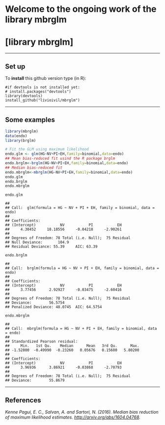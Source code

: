 # Welcome to the ongoing work of the library mbrglm

# [library mbrglm]

* * *

## Set up

To **install** this github version type (in R):

    #if devtools is not installed yet: 
    # install.packages("devtools") 
    library(devtools)
    install_github("livioivil/mbrglm")


* * *

## Some examples

```r
library(mbrglm)
data(endo)
library(brglm)
```

```r
# Fit the GLM using maximum likelihood
endo.glm <- glm(HG~NV+PI+EH,family=binomial,data=endo)
## Mean bias-reduced fit usind the R package brglm
endo.brglm<-brglm(HG~NV+PI+EH,family=binomial,data=endo)
## Median bias-reduced fit
endo.mbrglm<-mbrglm(HG~NV+PI+EH,family=binomial,data=endo)
endo.glm
endo.brglm
endo.mbrglm
```

```
endo.glm

## 
## Call:  glm(formula = HG ~ NV + PI + EH, family = binomial, data = endo)
## 
## Coefficients:
## (Intercept)           NV           PI           EH  
##     4.30452     18.18556     -0.04218     -2.90261  
## 
## Degrees of Freedom: 78 Total (i.e. Null);  75 Residual
## Null Deviance:       104.9 
## Residual Deviance: 55.39     AIC: 63.39

endo.brglm

## 
## Call:  brglm(formula = HG ~ NV + PI + EH, family = binomial, data = endo) 
## 
## Coefficients:
## (Intercept)           NV           PI           EH  
##     3.77456      2.92927     -0.03475     -2.60416  
## 
## Degrees of Freedom: 78 Total (i.e. Null);  75 Residual
## Deviance:        56.5754 
## Penalized Deviance: 48.0745  AIC: 64.5754

endo.mbrglm

## 
## Call:  mbrglm(formula = HG ~ NV + PI + EH, family = binomial, data = endo) 
## 
## Standardized Pearson residual:
##     Min.   1st Qu.    Median      Mean   3rd Qu.      Max.  
## -1.52800  -0.49990  -0.23260   0.05676   0.15680   5.80200  
## 
## Coefficients:
## (Intercept)           NV           PI           EH  
##     3.96936      3.86921     -0.03868     -2.70793  
## 
## Degrees of Freedom: 78 Total (i.e. Null);  75 Residual
## Deviance:        55.8679
```


* * *

## References

*Kenne Pagui, E. C., Salvan, A. and Sartori, N. (2016). Median bias reduction of maximum likelihood estimates. http://arxiv.org/abs/1604.04768.*
